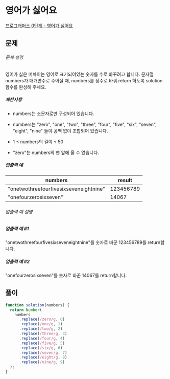 # 영어가 싫어요

[프로그래머스 0단계 - 영어가 싫어요](https://school.programmers.co.kr/learn/courses/30/lessons/120894)

## 문제

###### 문제 설명

영어가 싫은 머쓱이는 영어로 표기되어있는 숫자를 수로 바꾸려고 합니다. 문자열 numbers가 매개변수로 주어질 때, numbers를 정수로 바꿔 return 하도록 solution 함수를 완성해 주세요.

##### 제한사항

- numbers는 소문자로만 구성되어 있습니다.

- numbers는 "zero", "one", "two", "three", "four", "five", "six", "seven", "eight", "nine" 들이 공백 없이 조합되어 있습니다.

- 1 ≤ numbers의 길이 ≤ 50

- "zero"는 numbers의 맨 앞에 올 수 없습니다.

##### 입출력 예

| numbers                                | result    |
| -------------------------------------- | --------- |
| "onetwothreefourfivesixseveneightnine" | 123456789 |
| "onefourzerosixseven"                  | 14067     |

###### 입출력 예 설명

##### 입출력 예 #1

"onetwothreefourfivesixseveneightnine"를 숫자로 바꾼 123456789를 return합니다.

##### 입출력 예 #2

"onefourzerosixseven"를 숫자로 바꾼 14067를 return합니다.

## 풀이

```javascript
function solution(numbers) {
  return Number(
    numbers
      .replace(/zero/g, 0)
      .replace(/one/g, 1)
      .replace(/two/g, 2)
      .replace(/three/g, 3)
      .replace(/four/g, 4)
      .replace(/five/g, 5)
      .replace(/six/g, 6)
      .replace(/seven/g, 7)
      .replace(/eight/g, 8)
      .replace(/nine/g, 9)
  );
}
```
